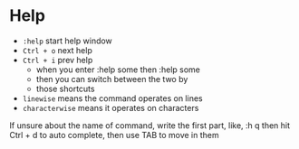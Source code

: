 # Help
- `:help` start help window
- `Ctrl + o` next help
- `Ctrl + i` prev help
    - when you enter :help some then :help some
    - then you can switch between the two by
    - those shortcuts
- `linewise` means the command operates on lines
- `characterwise` means it operates on characters

If unsure about the name of command, write the first part, like, :h q then
hit Ctrl + d to auto complete, then use TAB to move in them
